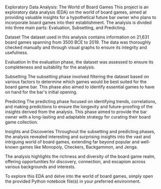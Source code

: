 Exploratory Data Analysis: The World of Board Games
This project is an exploratory data analysis (EDA) on the world of board games, aimed at providing valuable insights for a hypothetical future bar owner who plans to incorporate board games into their establishment. The analysis is divided into three main parts: Evaluation, Subsetting, and Predicting.

Dataset
The dataset used in this analysis contains information on 21,631 board games spanning from 3500 BCE to 2019. The data was thoroughly checked manually and through visual graphs to ensure its integrity and usefulness.

Evaluation
In the evaluation phase, the dataset was assessed to ensure its completeness and suitability for the analysis.

Subsetting
The subsetting phase involved filtering the dataset based on various factors to determine which games would be best suited for the board game bar. This phase also aimed to identify essential games to have on hand for the bar's initial opening.

Predicting
The predicting phase focused on identifying trends, correlations, and making predictions to ensure the longevity and future-proofing of the insights derived from the analysis. This phase aimed to provide the bar owner with a long-lasting and adaptable strategy for curating their board game collection.

Insights and Discoveries
Throughout the subsetting and predicting phases, the analysis revealed interesting and surprising insights into the vast and intriguing world of board games, extending far beyond popular and well-known games like Monopoly, Checkers, Backgammon, and Jenga.

The analysis highlights the richness and diversity of the board game realm, offering opportunities for discovery, connection, and escapism across various backgrounds and interests.

To explore this EDA and delve into the world of board games, simply open the provided Python notebook file(s) in your preferred environment.
